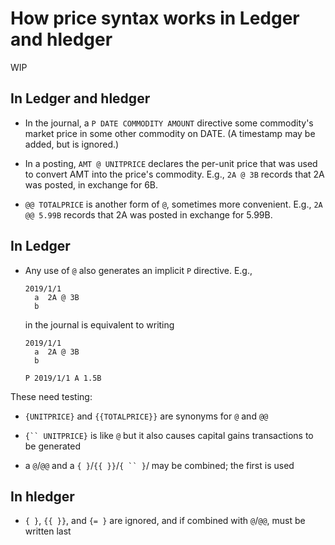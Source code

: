 # How price syntax works in Ledger and hledger

WIP

## In Ledger and hledger

- In the journal, a `P DATE COMMODITY AMOUNT` directive some commodity's market price in some other commodity on DATE.
  (A timestamp may be added, but is ignored.)

- In a posting, `AMT @ UNITPRICE` declares the per-unit price that was used to convert AMT into the price's commodity.
  E.g., `2A @ 3B` records that 2A was posted, in exchange for 6B.

- `@@ TOTALPRICE` is another form of `@`, sometimes more convenient.
  E.g., `2A @@ 5.99B` records that 2A was posted in exchange for 5.99B.

## In Ledger

- Any use of `@` also generates an implicit `P` directive.
  E.g.,

      2019/1/1
        a  2A @ 3B
        b

  in the journal is equivalent to writing

      2019/1/1
        a  2A @ 3B
        b

      P 2019/1/1 A 1.5B

These need testing:

- `{UNITPRICE}` and `{{TOTALPRICE}}` are synonyms for `@` and `@@`

- `{`` UNITPRICE}` is like `@` but it also causes capital gains transactions to be generated

- a `@`/`@@` and a `{ }`/`{{ }}`/`{ `` }`/ may be combined; the first is used

## In hledger

- `{ }`, `{{ }}`, and `{= }` are ignored, and if combined with `@`/`@@`, must be written last

